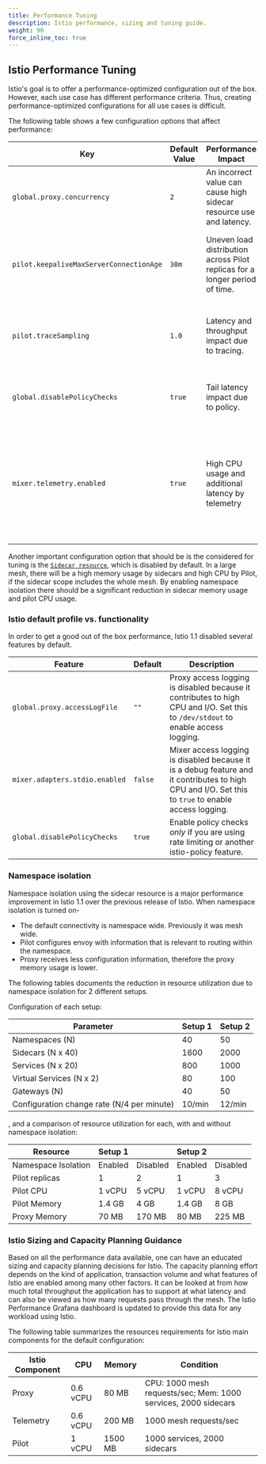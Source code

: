 ```yaml
---
title: Performance Tuning
description: Istio performance, sizing and tuning guide.
weight: 90
force_inline_toc: true
---
```

## Istio Performance Tuning

Istio's goal is to offer a performance-optimized configuration out of the box.
However, each use case has different performance criteria. Thus, creating performance-optimized configurations for all use cases is difficult.

The following table shows a few configuration options that affect performance:

| Key | Default Value | Performance Impact | Recommendation |
| --- | --- | --- | --- |
| `global.proxy.concurrency` | `2` | An incorrect value can cause high sidecar resource use and latency. | Set this value to equal to the number of CPU cores allocated to the proxy. |
| `pilot.keepaliveMaxServerConnectionAge` | `30m` | Uneven load distribution across Pilot replicas for a longer period of time. | Reduce this number if you want quicker balancing of load at the cost of increased connect/disconnect activity. |
| `pilot.traceSampling` | `1.0` |  Latency and throughput impact due to tracing. | This can be reduced further from the default. If set to 0.0%, use `x-client-trace-id` header to trace specific requests. |
| `global.disablePolicyChecks` | `true` | Tail latency impact due to policy. | Enable policy checks *only* if you are using [rate limiting](/docs/tasks/policy-enforcement/rate-limiting/) or another istio-policy feature.|
| `mixer.telemetry.enabled` | `true` | High CPU usage and additional latency by telemetry | Telemetry is a core part of Istio. However if you are only using the networking API and have other means of getting metrics, `istio-telemetry` can be turned off for a significant reduction in CPU usage.|

Another important configuration option that should be is the considered for tuning is the [`Sidecar resource`](/docs/reference/config/networking/v1alpha3/sidecar), which is disabled by default. In a large mesh, there will be a high memory usage by sidecars and high CPU by Pilot, if the sidecar scope includes the whole mesh. By enabling namespace isolation there should be a significant reduction in sidecar memory usage and pilot CPU usage.

### Istio default profile vs. functionality

In order to get a good out of the box performance, Istio 1.1 disabled several features by default.

| Feature | Default | Description |
| --- | --- | --- |
| `global.proxy.accessLogFile` | `""` |  Proxy access logging is disabled because it contributes to high CPU and I/O. Set this to `/dev/stdout` to enable access logging.|
| `mixer.adapters.stdio.enabled` | `false` |  Mixer access logging is disabled because it is a debug feature and it contributes to high CPU and I/O. Set this to `true` to enable access logging.|
| `global.disablePolicyChecks` | `true` | Enable policy checks *only* if you are using rate limiting or another istio-policy feature.|

### Namespace isolation

Namespace isolation using the sidecar resource is a major performance improvement in Istio 1.1
over the previous release of Istio. When namespace isolation is turned on-

- The default connectivity is namespace wide. Previously it was mesh wide.
- Pilot configures envoy with information that is relevant to routing within the namespace.
- Proxy receives less configuration information, therefore the proxy memory usage is lower.

The following tables documents the reduction in resource utilization due to namespace isolation for 2 different setups.

Configuration of each setup:

| Parameter | Setup 1 | Setup 2 |
| --- | --- | --- |
| Namespaces (N)| 40 | 50 |
| Sidecars (N x 40) | 1600 | 2000 |
| Services (N x 20) | 800 | 1000 |
| Virtual Services (N x 2) | 80 | 100|
| Gateways (N) | 40 | 50 |
| Configuration change rate (N/4 per minute) | 10/min | 12/min |

, and a comparison of resource utilization for each, with and without namespace isolation:

| Resource | Setup 1 || Setup 2 ||
| --- | --- | --- | --- | --- |
| Namespace Isolation | Enabled |  Disabled | Enabled | Disabled |
| Pilot replicas | 1  | 2 | 1 | 3 |
| Pilot CPU      | 1 vCPU | 5 vCPU | 1 vCPU | 8 vCPU |
| Pilot Memory   | 1.4 GB | 4 GB | 1.4 GB | 8 GB |
| Proxy Memory   | 70 MB  | 170 MB | 80 MB  | 225 MB |

### Istio Sizing and Capacity Planning Guidance

Based on all the performance data available, one can have an educated sizing and capacity planning decisions for Istio. The capacity planning effort depends on the kind of application, transaction volume and what features of Istio are enabled among many other factors. It can be looked at from how much total throughput the application has to support at what latency and can also be viewed as how many requests pass through the mesh. The Istio Performance Grafana dashboard is updated to provide this data for any workload using Istio.

The following table summarizes the resources requirements for Istio main components for the default configuration:

| Istio Component | CPU | Memory | Condition |
| --- | --- | --- | --- |
| Proxy | 0.6 vCPU | 80 MB | CPU: 1000 mesh requests/sec; Mem: 1000 services, 2000 sidecars |
| Telemetry | 0.6 vCPU | 200 MB | 1000 mesh requests/sec |
| Pilot | 1 vCPU | 1500 MB | 1000 services, 2000 sidecars |

